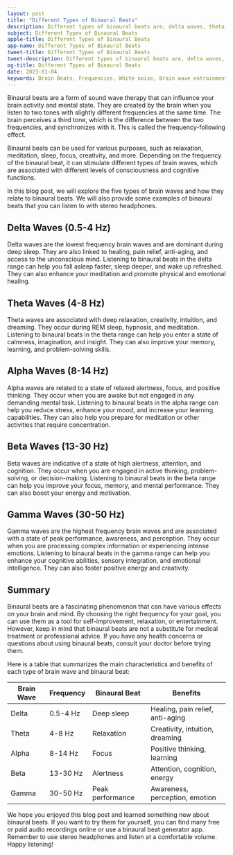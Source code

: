 ```yaml
---
layout: post
title: "Different Types of Binaural Beats"
description: Different types of binaural beats are, delta waves, theta waves, alpha waves and gamma waves. Binaural beats are a form of sound wave therapy that can influence your brain activity and mental state. They are created by the brain when you listen to two tones with slightly different frequencies at the same time.
subject: Different Types of Binaural Beats
apple-title: Different Types of Binaural Beats
app-name: Different Types of Binaural Beats
tweet-title: Different Types of Binaural Beats
tweet-description: Different types of binaural beats are, delta waves, theta waves, alpha waves and gamma waves. Binaural beats are a form of sound wave therapy that can influence your brain activity and mental state. They are created by the brain when you listen to two tones with slightly different frequencies at the same time. 
og-title: Different Types of Binaural Beats
date: 2023-01-04
keywords: Brain Beats, Frequencies, White noise, Brain wave entrainment, sound therapy, binaural beats youtube
---
```

Binaural beats are a form of sound wave therapy that can influence your brain activity and mental state. They are created by the brain when you listen to two tones with slightly different frequencies at the same time. The brain perceives a third tone, which is the difference between the two frequencies, and synchronizes with it. This is called the frequency-following effect.

Binaural beats can be used for various purposes, such as relaxation, meditation, sleep, focus, creativity, and more. Depending on the frequency of the binaural beat, it can stimulate different types of brain waves, which are associated with different levels of consciousness and cognitive functions.

In this blog post, we will explore the five types of brain waves and how they relate to binaural beats. We will also provide some examples of binaural beats that you can listen to with stereo headphones.

## Delta Waves (0.5-4 Hz)

Delta waves are the lowest frequency brain waves and are dominant during deep sleep. They are also linked to healing, pain relief, anti-aging, and access to the unconscious mind. Listening to binaural beats in the delta range can help you fall asleep faster, sleep deeper, and wake up refreshed. They can also enhance your meditation and promote physical and emotional healing.


## Theta Waves (4-8 Hz)

Theta waves are associated with deep relaxation, creativity, intuition, and dreaming. They occur during REM sleep, hypnosis, and meditation. Listening to binaural beats in the theta range can help you enter a state of calmness, imagination, and insight. They can also improve your memory, learning, and problem-solving skills.


## Alpha Waves (8-14 Hz)

Alpha waves are related to a state of relaxed alertness, focus, and positive thinking. They occur when you are awake but not engaged in any demanding mental task. Listening to binaural beats in the alpha range can help you reduce stress, enhance your mood, and increase your learning capabilities. They can also help you prepare for meditation or other activities that require concentration.


## Beta Waves (13-30 Hz)

Beta waves are indicative of a state of high alertness, attention, and cognition. They occur when you are engaged in active thinking, problem-solving, or decision-making. Listening to binaural beats in the beta range can help you improve your focus, memory, and mental performance. They can also boost your energy and motivation.


## Gamma Waves (30-50 Hz)

Gamma waves are the highest frequency brain waves and are associated with a state of peak performance, awareness, and perception. They occur when you are processing complex information or experiencing intense emotions. Listening to binaural beats in the gamma range can help you enhance your cognitive abilities, sensory integration, and emotional intelligence. They can also foster positive energy and creativity.


## Summary

Binaural beats are a fascinating phenomenon that can have various effects on your brain and mind. By choosing the right frequency for your goal, you can use them as a tool for self-improvement, relaxation, or entertainment. However, keep in mind that binaural beats are not a substitute for medical treatment or professional advice. If you have any health concerns or questions about using binaural beats, consult your doctor before trying them.

Here is a table that summarizes the main characteristics and benefits of each type of brain wave and binaural beat:

| Brain Wave | Frequency | Binaural Beat | Benefits |
|------------|-----------|---------------|----------|
| Delta      | 0.5-4 Hz  | Deep sleep    | Healing, pain relief, anti-aging |
| Theta      | 4-8 Hz    | Relaxation    | Creativity, intuition, dreaming |
| Alpha      | 8-14 Hz   | Focus         | Positive thinking, learning |
| Beta       | 13-30 Hz  | Alertness     | Attention, cognition, energy |
| Gamma      | 30-50 Hz  | Peak performance | Awareness, perception, emotion |

We hope you enjoyed this blog post and learned something new about binaural beats. If you want to try them for yourself, you can find many free or paid audio recordings online or use a binaural beat generator app. Remember to use stereo headphones and listen at a comfortable volume. Happy listening!